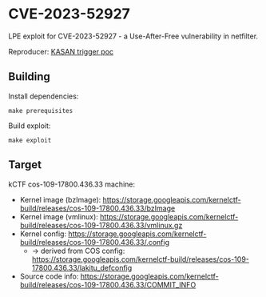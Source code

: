 # CVE-2023-52927

LPE exploit for CVE-2023-52927 - a Use-After-Free vulnerability in netfilter.

Reproducer: [KASAN trigger poc](./reproducer/)

## Building

Install dependencies:

```text
make prerequisites
```

Build exploit:

```text
make exploit
```

## Target

kCTF cos-109-17800.436.33 machine:

- Kernel image (bzImage): <https://storage.googleapis.com/kernelctf-build/releases/cos-109-17800.436.33/bzImage>
- Kernel image (vmlinux): <https://storage.googleapis.com/kernelctf-build/releases/cos-109-17800.436.33/vmlinux.gz>
- Kernel config: <https://storage.googleapis.com/kernelctf-build/releases/cos-109-17800.436.33/.config>
    - -> derived from COS config: <https://storage.googleapis.com/kernelctf-build/releases/cos-109-17800.436.33/lakitu_defconfig>
- Source code info: <https://storage.googleapis.com/kernelctf-build/releases/cos-109-17800.436.33/COMMIT_INFO>

